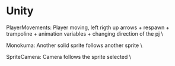 # Unity

PlayerMovements:  Player moving, left rigth up arrows + respawn + trampoline + animation variables + changing direction of the pj
\\  

Monokuma: Another solid sprite follows another sprite
\\

SpriteCamera: Camera follows the sprite selected
\\
